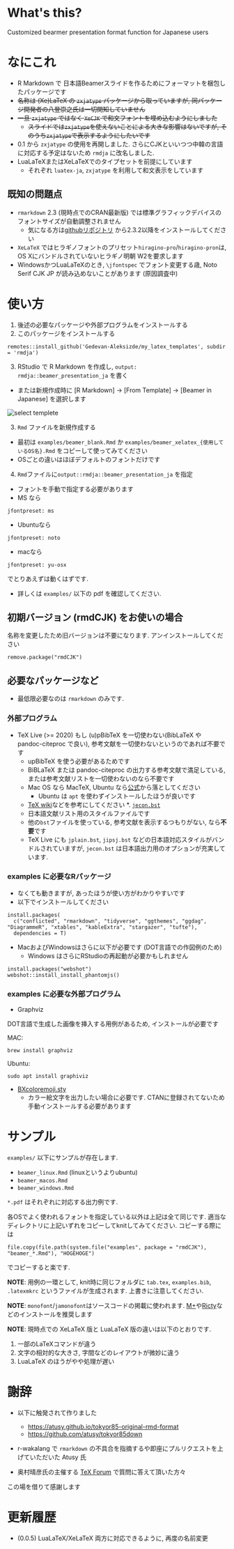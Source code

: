 # What's this?

Customized bearmer presentation format function for Japanese users

# なにこれ

* R Markdown で 日本語Beamerスライドを作るためにフォーマットを梱包したパッケージです
* ~~名称は (Xe)LaTeX の `zxjatype` パッケージから取っていますが, 同パッケージ開発者の八登崇之氏は一切関知していません~~
* ~~一旦 `zxjatype` ではなく `XeCJK` で和文フォントを埋め込むようにしました~~
  + ~~スライドでは`zxjatype`を使えないことによる大きな影響はないですが, そのうち`zxjatype`で表示するようにしたいです~~
* 0.1 から `zxjatype` の使用を再開しました. さらにCJKといいつつ中韓の言語に対応する予定はないため `rmdja` に改名しました.
* LuaLaTeXまたはXeLaTeXでのタイプセットを前提にしています
  + それぞれ `luatex-ja`, `zxjatype` を利用して和文表示をしています
  
## 既知の問題点

* `rmarkdown` 2.3 (現時点でのCRAN最新版) では標準グラフィックデバイスのフォントサイズが自動調整されません
  + 気になる方は[githubリポジトリ](https://github.com/rstudio/rmarkdown) から2.3.2以降をインストールしてください
* `XeLaTeX` ではヒラギノフォントのプリセット`hiragino-pro`/`hiragino-pron`は, OS Xにバンドルされていないヒラギノ明朝 W2を要求します
* WindowsかつLuaLaTeXのとき, `\jfontspec` でフォント変更する歳, Noto Serif CJK JP が読み込めないことがあります (原因調査中)

# 使い方

1. 後述の必要なパッケージや外部プログラムをインストールする
2. このパッケージをインストールする 
```
remotes::install_github('Gedevan-Aleksizde/my_latex_templates', subdir = 'rmdja')
```
3. RStudio で R Markdown を作成し, `output: rmdja::beamer_presentation_ja` を書く
  + または新規作成時に [R Markdown] -> [From Template] -> [Beamer in Japanese] を選択します  

![select templete](inst/resources/img/readme-selection.png)

3. `Rmd` ファイルを新規作成する
  + 最初は `examples/beamer_blank.Rmd` か `examples/beamer_xelatex_{使用しているOS名}.Rmd` をコピーして使ってみてください
  + OSごとの違いはほぼデフォルトのフォントだけです
4. `Rmd`ファイルに`output::rmdja::beamer_presentation_ja` を指定
  + フォントを手動で指定する必要があります
  + MS なら 
  ```
  jfontpreset: ms
  ```
  + Ubuntuなら
  ```
  jfontpreset: noto
  ```
  + macなら
  ```
  jfontpreset: yu-osx
  ```
  でとりあえずは動くはずです.
  + 詳しくは `examples/` 以下の pdf を確認してください.

## 初期バージョン (rmdCJK) をお使いの場合

名称を変更したため旧バージョンは不要になります. アンインストールしてください

```
remove.package("rmdCJK")
```

## 必要なパッケージなど

* 最低限必要なのは `rmarkdown` のみです.

### 外部プログラム

* TeX Live (>= 2020)
もし (u)pBibTeX を一切使わない(BibLaTeX や pandoc-citeproc で良い), 参考文献を一切使わないというのであれば不要です
  + upBibTeX を使う必要があるためです
  + BiBLaTeX または pandoc-citeproc の出力する参考文献で満足している, または参考文献リストを一切使わないのなら不要です
  + Mac OS なら MacTeX, Ubuntu なら[公式](https://www.tug.org/texlive/acquire-netinstall.html)から落としてください
    - Ubuntu は `apt` を使わずインストールしたほうが良いです
  + [TeX wiki](https://texwiki.texjp.org/?TeX%20Live)などを参考にしてください
*. [`jecon.bst`](https://github.com/ShiroTakeda/jecon-bst) 
  + 日本語文献リスト用のスタイルファイルです
  + 他の`bst`ファイルを使っている, 参考文献を表示するつもりがない, なら**不要**です
  + TeX Live にも `jplain.bst`, `jipsj.bst` などの日本語対応スタイルがバンドルされていますが, `jecon.bst` は日本語出力用のオプションが充実しています.

### examples に必要なRパッケージ

* なくても動きますが, あったほうが使い方がわかりやすいです
* 以下でインストールしてください

```
install.packages(
  c("conflicted", "rmarkdown", "tidyverse", "ggthemes", "ggdag", "DiagrammeR", "xtables", "kableExtra", "stargazer", "tufte"),
  dependencies = T)
```

* MacおよびWindowsはさらに以下が必要です (DOT言語での作図例のため)
  + Windows はさらにRStudioの再起動が必要かもしれません

```
install.packages("webshot")
webshot::install_install_phantomjs()
```

### examples に必要な外部プログラム

* Graphviz

DOT言語で生成した画像を挿入する用例があるため, インストールが必要です

MAC:

```
brew install graphviz
```

Ubuntu:

```
sudo apt install graphiviz
```

* [BXcoloremoji.sty](https://github.com/zr-tex8r/BXcoloremoji)
  + カラー絵文字を出力したい場合に必要です. CTANに登録されてないため手動インストールする必要があります

# サンプル

`examples/` 以下にサンプルが存在します.


* `beamer_linux.Rmd` (linuxというよりubuntu)
* `beamer_macos.Rmd`
* `beamer_windows.Rmd`

`*.pdf` はそれぞれに対応する出力例です.

各OSでよく使われるフォントを指定している以外は上記は全て同じです. 適当なディレクトリに上記いずれをコピーしてknitしてみてください.
コピーする際には

```
file.copy(file.path(system.file("examples", package = "rmdCJK"), "beamer_*.Rmd"), "HOGEHOGE")
```

でコピーすると楽です.

**NOTE**: 用例の一環として, knit時に同じフォルダに `tab.tex`, `examples.bib`, `.latexmkrc` というファイルが生成されます. 上書きに注意してください.

**NOTE**: `monofont`/`jamonofont`はソースコードの掲載に使われます. [M+](http://mix-mplus-ipa.osdn.jp/)や[Ricty](https://rictyfonts.github.io/)などのインストールを推奨します

**NOTE**: 現時点での XeLaTeX 版と LuaLaTeX 版の違いは以下のとおりです.

1. 一部のLaTeXコマンドが違う
2. 文字の相対的な大きさ, 字間などのレイアウトが微妙に違う
3. LuaLaTeX のほうがやや処理が遅い

# 謝辞

* 以下に触発されて作りました
  + https://atusy.github.io/tokyor85-original-rmd-format
  + https://github.com/atusy/tokyor85down

* r-wakalang で `rmarkdown` の不具合を指摘するや即座にプルリクエストを上げていただいた Atusy 氏
* 奥村晴彦氏の主催する [TeX Forum](https://oku.edu.mie-u.ac.jp/tex/) で質問に答えて頂いた方々

この場を借りて感謝します

# 更新履歴

* (0.0.5) LuaLaTeX/XeLaTeX 両方に対応できるように, 再度の名前変更
